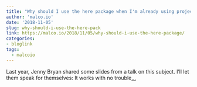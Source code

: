 ```yaml
---
title: "Why should I use the here package when I'm already using projects?"
author: 'malco.io'
date: '2018-11-05'
slug: why-should-i-use-the-here-pack
link: https://malco.io/2018/11/05/why-should-i-use-the-here-package/
categories:
- bloglink
tags:
  - malcoio
---
```


Last year, Jenny Bryan shared some slides from a talk on this subject. I’ll let them speak for themselves: It works with no trouble[... <i class="fas fa-external-link-alt"></i>](https://malco.io/2018/11/05/why-should-i-use-the-here-package/)

